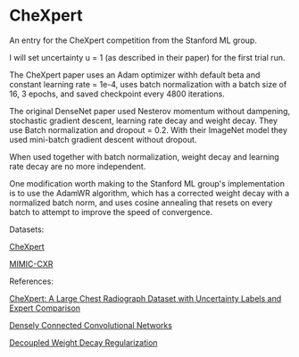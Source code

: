 CheXpert
==============================

An entry for the CheXpert competition from the Stanford ML group.

I will set uncertainty u = 1 (as described in their paper) for the first trial run.

The CheXpert paper uses an Adam optimizer withh default beta and constant learning rate = 1e-4, uses batch normalization with a batch size of 16, 3 epochs, and saved checkpoint every 4800 iterations. 

The original DenseNet paper used Nesterov momentum without dampening, stochastic gradient descent, learning rate decay and weight decay. They use Batch normalization and dropout = 0.2. With their ImageNet model they used mini-batch gradient descent without dropout.

When used together with batch normalization, weight decay and learning rate decay are no more independent. 

One modification worth making to the Stanford ML group's implementation is to use the AdamWR algorithm, which has a corrected weight decay with a normalized batch norm, and uses cosine annealing that resets on every batch to attempt to improve the speed of convergence.

Datasets:

[CheXpert](https://stanfordmlgroup.github.io/competitions/chexpert/)

[MIMIC-CXR](https://physionet.org/physiobank/database/mimiccxr/)

References:

[CheXpert: A Large Chest Radiograph Dataset with Uncertainty Labels and Expert Comparison](https://arxiv.org/abs/1901.07031)

[Densely Connected Convolutional Networks](https://arxiv.org/abs/1608.06993)

[Decoupled Weight Decay Regularization](https://arxiv.org/pdf/1711.05101.pdf)
